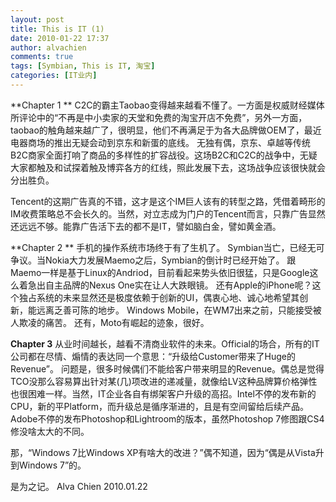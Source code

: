 ```yaml
---
layout: post
title: This is IT (1)
date: 2010-01-22 17:37
author: alvachien
comments: true
tags: [Symbian, This is IT, 淘宝]
categories: [IT业内]
---
```

**Chapter 1 **
C2C的霸主Taobao变得越来越看不懂了。一方面是权威财经媒体所评论中的“不再是中小卖家的天堂和免费的淘宝开店不免费”，另外一方面，taobao的触角越来越广了，很明显，他们不再满足于为各大品牌做OEM了，最近电器商场的推出无疑会动到京东和新蛋的底线。
无独有偶，京东、卓越等传统B2C商家全面打响了商品的多样性的扩容战役。这场B2C和C2C的战争中，无疑大家都触及和试探着触及博弈各方的红线，照此发展下去，这场战争应该很快就会分出胜负。

Tencent的这期广告真的不错，这才是这个IM巨人该有的转型之路，凭借着畸形的IM收费策略总不会长久的。当然，对立志成为门户的Tencent而言，只靠广告显然还远远不够。能靠广告活下去的都不是IT，譬如脑白金，譬如黄金酒。
 
**Chapter 2 **
手机的操作系统市场终于有了生机了。
Symbian当亡，已经无可争议。当Nokia大力发展Maemo之后，Symbian的倒计时已经开始了。
跟Maemo一样是基于Linux的Andriod，目前看起来势头依旧很猛，只是Google这么着急出自主品牌的Nexus One实在让人大跌眼镜。
还有Apple的iPhone呢？这个独占系统的未来显然还是极度依赖于创新的UI，偶衷心地、诚心地希望其创新，能远离乏善可陈的地步。
Windows Mobile，在WM7出来之前，只能接受被人欺凌的痛苦。
还有，Moto有崛起的迹象，很好。
 
**Chapter 3**
从业时间越长，越看不清商业软件的未来。Official的场合，所有的IT公司都在尽情、煽情的表达同一个意思：“升级给Customer带来了Huge的Revenue”。
问题是，很多时候偶们不能给客户带来明显的Revenue。偶总是觉得TCO没那么容易算出针对某(几)项改进的递减量，就像给LV这种品牌算价格弹性也很困难一样。当然，IT企业各自有绑架客户升级的高招。Intel不停的发布新的CPU，新的平Platform，而升级总是循序渐进的，且是有空间留给后续产品。Adobe不停的发布Photoshop和Lightroom的版本，虽然Photoshop 7修图跟CS4修没啥太大的不同。
 
那，“Windows 7比Windows XP有啥大的改进？”偶不知道，因为“偶是从Vista升到Windows 7”的。
 
是为之记。
Alva Chien
2010.01.22


